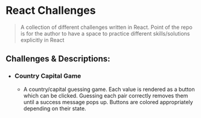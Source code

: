 # React Challenges

> A collection of different challenges written in React. Point of the repo is for the author to have a space to practice different skills/solutions explicitly in React

## Challenges & Descriptions:

- ### Country Capital Game

  - A country/capital guessing game. Each value is rendered as a button which can be clicked. Guessing each pair correctly removes them until a success message pops up. Buttons are colored appropriately depending on their state.
